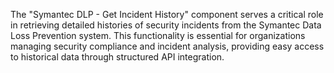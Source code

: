 The "Symantec DLP - Get Incident History" component serves a critical role in retrieving detailed histories of security incidents from the Symantec Data Loss Prevention system. This functionality is essential for organizations managing security compliance and incident analysis, providing easy access to historical data through structured API integration.
